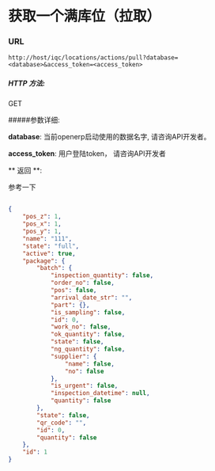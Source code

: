 # 获取一个满库位（拉取）

### URL

`http://host/iqc/locations/actions/pull?database=<database>&access_token=<access_token>`

##### HTTP 方法:
GET

#####参数详细:

**database**: 当前openerp启动使用的数据名字, 请咨询API开发者。

**access_token**:  用户登陆token， 请咨询API开发者

** 返回 **:

参考一下

``` json

{
    "pos_z": 1,
    "pos_x": 1,
    "pos_y": 1,
    "name": "111",
    "state": "full",
    "active": true,
    "package": {
        "batch": {
            "inspection_quantity": false,
            "order_no": false,
            "pos": false,
            "arrival_date_str": "",
            "part": {},
            "is_sampling": false,
            "id": 0,
            "work_no": false,
            "ok_quantity": false,
            "state": false,
            "ng_quantity": false,
            "supplier": {
                "name": false,
                "no": false
            },
            "is_urgent": false,
            "inspection_datetime": null,
            "quantity": false
        },
        "state": false,
        "qr_code": "",
        "id": 0,
        "quantity": false
    },
    "id": 1
}

```
